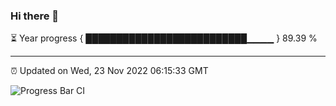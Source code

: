 ### Hi there 👋

⏳ Year progress { ██████████████████████████▁▁▁▁ } 89.39 %

---

⏰ Updated on Wed, 23 Nov 2022 06:15:33 GMT

![Progress Bar CI](https://github.com/liununu/liununu/workflows/Progress%20Bar%20CI/badge.svg)
